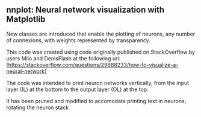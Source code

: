 ## nnplot: Neural network visualization with Matplotlib

New classes are introduced that enable the plotting of neurons, any number of connexions, with weights represented by transparency.

This code was created using code originally published on StackOverflow by users Milo and DenisFlash at the following url: [https://stackoverflow.com/questions/29888233/how-to-visualize-a-neural-network]

The code was intended to print neuron networks vertically, from the input layer (IL) at the bottom to the output layer (OL) at the top.

It has been pruned and modified to accomodate printing text in neurons, rotating the neuron stack 
